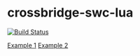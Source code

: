 crossbridge-swc-lua
===================

[![Build Status](https://travis-ci.org/crossbridge-community/crossbridge-swc-lua.svg?branch=master)](https://travis-ci.org/crossbridge-community/crossbridge-swc-lua)

[Example 1](http://www.vpmedia.hu/crossbridge/lua)
[Example 2](http://www.vpmedia.hu/crossbridge/luastarling)